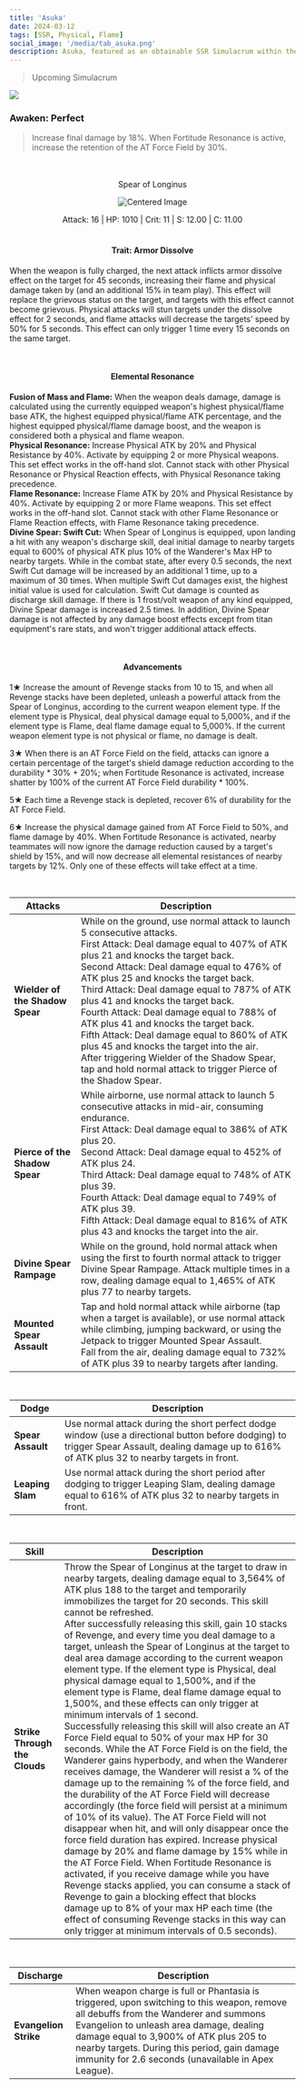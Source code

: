 ```yaml
---
title: 'Asuka'
date: 2024-03-12
tags: [SSR, Physical, Flame]
social_image: '/media/tab_asuka.png'
description: Asuka, featured as an obtainable SSR Simulacrum within the simulacrum system, associated with the weapon Spear of Longinus
---
```


> Upcoming Simulacrum

![](https://static.wikia.nocookie.net/toweroffantasy/images/7/71/Simulacrum_Asuka_Prototype.png)

### Awaken: Perfect

> Increase final damage by 18%. When Fortitude Resonance is active, increase the retention of the AT Force Field by 30%.

<br />
<br />

<center> Spear of Longinus </center>

<p align="center">
<img src="https://static.wikia.nocookie.net/toweroffantasy/images/a/a7/Icon_Weapon_Spear_of_Longinus.png" alt="Centered Image">
</p>

<center> Attack: 16 | HP: 1010 | Crit: 11 | S: 12.00 | C: 11.00 </center>

<br />

<h4 style="text-align: center;"> Trait: Armor Dissolve </h4>

When the weapon is fully charged, the next attack inflicts armor dissolve effect on the target for 45 seconds, increasing their flame and physical damage taken by (and an additional 15% in team play). This effect will replace the grievous status on the target, and targets with this effect cannot become grievous. Physical attacks will stun targets under the dissolve effect for 2 seconds, and flame attacks will decrease the targets' speed by 50% for 5 seconds. This effect can only trigger 1 time every 15 seconds on the same target.

<br />

<h4 style="text-align: center;"> Elemental Resonance </h4>

**Fusion of Mass and Flame:** When the weapon deals damage, damage is calculated using the currently equipped weapon's highest physical/flame base ATK, the highest equipped physical/flame ATK percentage, and the highest equipped physical/flame damage boost, and the weapon is considered both a physical and flame weapon. <br /> **Physical Resonance:** Increase Physical ATK by 20% and Physical Resistance by 40%. Activate by equipping 2 or more Physical weapons. This set effect works in the off-hand slot. Cannot stack with other Physical Resonance or Physical Reaction effects, with Physical Resonance taking precedence. <br /> **Flame Resonance:** Increase Flame ATK by 20% and Physical Resistance by 40%. Activate by equipping 2 or more Flame weapons. This set effect works in the off-hand slot. Cannot stack with other Flame Resonance or Flame Reaction effects, with Flame Resonance taking precedence. <br /> **Divine Spear: Swift Cut:** When Spear of Longinus is equipped, upon landing a hit with any weapon's discharge skill, deal initial damage to nearby targets equal to 600% of physical ATK plus 10% of the Wanderer's Max HP to nearby targets. While in the combat state, after every 0.5 seconds, the next Swift Cut damage will be increased by an additional 1 time, up to a maximum of 30 times. When multiple Swift Cut damages exist, the highest initial value is used for calculation. Swift Cut damage is counted as discharge skill damage. If there is 1 frost/volt weapon of any kind equipped, Divine Spear damage is increased 2.5 times. In addition, Divine Spear damage is not affected by any damage boost effects except from titan equipment's rare stats, and won't trigger additional attack effects.

<br />

<h4 style="text-align: center;"> Advancements </h4>

1★ Increase the amount of Revenge stacks from 10 to 15, and when all Revenge stacks have been depleted, unleash a powerful attack from the Spear of Longinus, according to the current weapon element type. If the element type is Physical, deal physical damage equal to 5,000%, and if the element type is Flame, deal flame damage equal to 5,000%. If the current weapon element type is not physical or flame, no damage is dealt.

3★ When there is an AT Force Field on the field, attacks can ignore a certain percentage of the target's shield damage reduction according to the durability * 30% + 20%; when Fortitude Resonance is activated, increase shatter by 100% of the current AT Force Field durability * 100%.

5★ Each time a Revenge stack is depleted, recover 6% of durability for the AT Force Field.

6★ Increase the physical damage gained from AT Force Field to 50%, and flame damage by 40%. When Fortitude Resonance is activated, nearby teammates will now ignore the damage reduction caused by a target's shield by 15%, and will now decrease all elemental resistances of nearby targets by 12%. Only one of these effects will take effect at a time.



<br />


|   Attacks        | Description                                                  |
|-----------------|---------------------------------------------------------------|
| **Wielder of the Shadow Spear** |While on the ground, use normal attack to launch 5 consecutive attacks. <br /> First Attack: Deal damage equal to 407% of ATK plus 21 and knocks the target back. <br /> Second Attack: Deal damage equal to 476% of ATK plus 25 and knocks the target back. <br /> Third Attack: Deal damage equal to 787% of ATK plus 41 and knocks the target back. <br /> Fourth Attack: Deal damage equal to 788% of ATK plus 41 and knocks the target back. <br /> Fifth Attack: Deal damage equal to 860% of ATK plus 45 and knocks the target into the air. <br /> After triggering Wielder of the Shadow Spear, tap and hold normal attack to trigger Pierce of the Shadow Spear.|
| **Pierce of the Shadow Spear** |While airborne, use normal attack to launch 5 consecutive attacks in mid-air, consuming endurance. <br /> First Attack: Deal damage equal to 386% of ATK plus 20. <br /> Second Attack: Deal damage equal to 452% of ATK plus 24. <br /> Third Attack: Deal damage equal to 748% of ATK plus 39. <br /> Fourth Attack: Deal damage equal to 749% of ATK plus 39. <br /> Fifth Attack: Deal damage equal to 816% of ATK plus 43 and knocks the target into the air.|
| **Divine Spear Rampage** |While on the ground, hold normal attack when using the first to fourth normal attack to trigger Divine Spear Rampage. Attack multiple times in a row, dealing damage equal to 1,465% of ATK plus 77 to nearby targets.|
| **Mounted Spear Assault** |Tap and hold normal attack while airborne (tap when a target is available), or use normal attack while climbing, jumping backward, or using the Jetpack to trigger Mounted Spear Assault. <br /> Fall from the air, dealing damage equal to 732% of ATK plus 39 to nearby targets after landing.|



<br />


|   Dodge        | Description                                                  |
|-----------------|---------------------------------------------------------------|
| **Spear Assault** |Use normal attack during the short perfect dodge window (use a directional button before dodging) to trigger Spear Assault, dealing damage up to 616% of ATK plus 32 to nearby targets in front.|
| **Leaping Slam** |Use normal attack during the short period after dodging to trigger Leaping Slam, dealing damage equal to 616% of ATK plus 32 to nearby targets in front.|



<br />


|   Skill        | Description                                                  |
|-----------------|---------------------------------------------------------------|
| **Strike Through the Clouds** |Throw the Spear of Longinus at the target to draw in nearby targets, dealing damage equal to 3,564% of ATK plus 188 to the target and temporarily immobilizes the target for 20 seconds. This skill cannot be refreshed. <br /> After successfully releasing this skill, gain 10 stacks of Revenge, and every time you deal damage to a target, unleash the Spear of Longinus at the target to deal area damage according to the current weapon element type. If the element type is Physical, deal physical damage equal to 1,500%, and if the element type is Flame, deal flame damage equal to 1,500%, and these effects can only trigger at minimum intervals of 1 second. <br /> Successfully releasing this skill will also create an AT Force Field equal to 50% of your max HP for 30 seconds. While the AT Force Field is on the field, the Wanderer gains hyperbody, and when the Wanderer receives damage, the Wanderer will resist a % of the damage up to the remaining % of the force field, and the durability of the AT Force Field will decrease accordingly (the force field will persist at a minimum of 10% of its value). The AT Force Field will not disappear when hit, and will only disappear once the force field duration has expired. Increase physical damage by 20% and flame damage by 15% while in the AT Force Field. When Fortitude Resonance is activated, if you receive damage while you have Revenge stacks applied, you can consume a stack of Revenge to gain a blocking effect that blocks damage up to 8% of your max HP each time (the effect of consuming Revenge stacks in this way can only trigger at minimum intervals of 0.5 seconds).|



<br />


| Discharge | Description |
|-----------------|---------------------------------------------------------------|
| **Evangelion Strike** |When weapon charge is full or Phantasia is triggered, upon switching to this weapon, remove all debuffs from the Wanderer and summons Evangelion to unleash area damage, dealing damage equal to 3,900% of ATK plus 205 to nearby targets. During this period, gain damage immunity for 2.6 seconds (unavailable in Apex League).|